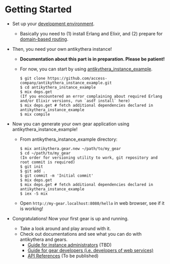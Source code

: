 # Getting Started

- Set up your [development environment](./development_environment.md).
    - Basically you need to (1) install Erlang and Elixir, and (2) prepare for [domain-based routing](./gear_developers/routing.md).
- Then, you need your own antikythera instance!
    - **Documentation about this part is in preparation. Please be patient!**
    - For now, you can start by using [antikythera_instance_example](https://github.com/access-company/antikythera_instance_example).

      ```
      $ git clone https://github.com/access-company/antikythera_instance_example.git
      $ cd antikythera_instance_example
      $ mix deps.get
      (If you encountered an error complaining about required Erlang and/or Elixir versions, run `asdf install` here)
      $ mix deps.get # fetch additional dependencies declared in antikythera_instance_example
      $ mix compile
      ```

- Now you can generate your own gear application using antikythera_instance_example!
    - From antikythera_instance_example directory:

      ```
      $ mix antikythera.gear.new ~/path/to/my_gear
      $ cd ~/path/to/my_gear
      (In order for versioning utility to work, git repository and root commit is required)
      $ git init
      $ git add .
      $ git commit -m 'Initial commit'
      $ mix deps.get
      $ mix deps.get # fetch additional dependencies declared in antikythera_instance_example
      $ iex -S mix
      ```

    - Open `http://my-gear.localhost:8080/hello` in web browser, see if it is working!
- Congratulations! Now your first gear is up and running.
    - Take a look around and play around with it.
    - Check out documentations and see what you can do with antikythera and gears.
        - [Guide for instance administrators](./instance_administrators/) (TBD)
        - [Guide for gear developers (i.e. developers of web services)](./gear_developers/)
        - [API References](https://hexdocs.pm/antikythera/api-reference.html) (To be published)
